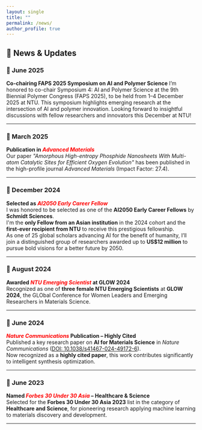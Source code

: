 ```yaml
---
layout: single
title: ""
permalink: /news/
author_profile: true
---
```


## 📣 News & Updates

### 📅 June 2025
**Co-chairing FAPS 2025 Symposium on AI and Polymer Science**
I’m honored to co-chair Symposium 4: AI and Polymer Science at the 9th Biennial Polymer Congress (FAPS 2025), to be held from 1–4 December 2025 at NTU. This symposium highlights emerging research at the intersection of AI and polymer innovation. Looking forward to insightful discussions with fellow researchers and innovators this December at NTU!

---

### 📅 March 2025
**Publication in <span style="color:red">*Advanced Materials*</span>**  
Our paper *"Amorphous High-entropy Phosphide Nanosheets With Multi-atom Catalytic Sites for Efficient Oxygen Evolution"* has been published in the high-profile journal *Advanced Materials* (Impact Factor: 27.4).

---

### 📅 December 2024
**Selected as <span style="color:red">*AI2050 Early Career Fellow*</span>**  
I was honored to be selected as one of the **AI2050 Early Career Fellows** by **Schmidt Sciences**.  
I'm the **only Fellow from an Asian institution** in the 2024 cohort and the **first-ever recipient from NTU** to receive this prestigious fellowship.  
As one of 25 global scholars advancing AI for the benefit of humanity, I’ll join a distinguished group of researchers awarded up to **US$12 million** to pursue bold visions for a better future by 2050.

---

### 📅 August 2024
**Awarded <span style="color:red">*NTU Emerging Scientist*</span> at GLOW 2024**  
Recognized as one of **three female NTU Emerging Scientists** at **GLOW 2024**, the GLObal Conference for Women Leaders and Emerging Researchers in Materials Science.

---

### 📅 June 2024
**<span style="color:red">*Nature Communications*</span> Publication – Highly Cited**  
Published a key research paper on **AI for Materials Science** in *Nature Communications* ([DOI: 10.1038/s41467-024-49172-6](https://doi.org/10.1038/s41467-024-49172-6)).  
Now recognized as a **highly cited paper**, this work contributes significantly to intelligent synthesis optimization.

---

### 📅 June 2023
**Named <span style="color:red">*Forbes 30 Under 30 Asia*</span> – Healthcare & Science**  
Selected for the **Forbes 30 Under 30 Asia 2023** list in the category of **Healthcare and Science**, for pioneering research applying machine learning to materials discovery and development.

---
